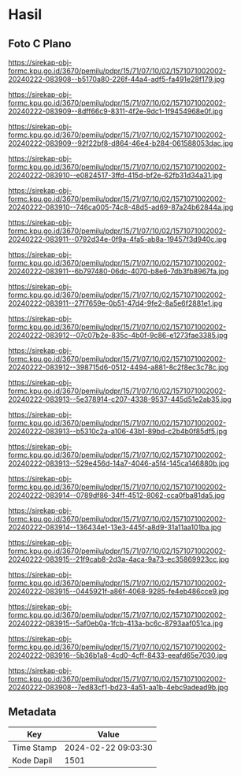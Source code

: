 # Hasil

## Foto C Plano

https://sirekap-obj-formc.kpu.go.id/3670/pemilu/pdpr/15/71/07/10/02/1571071002002-20240222-083908--b5170a80-226f-44a4-adf5-fa491e28f179.jpg

https://sirekap-obj-formc.kpu.go.id/3670/pemilu/pdpr/15/71/07/10/02/1571071002002-20240222-083909--8dff66c9-8311-4f2e-9dc1-1f9454968e0f.jpg

https://sirekap-obj-formc.kpu.go.id/3670/pemilu/pdpr/15/71/07/10/02/1571071002002-20240222-083909--92f22bf8-d864-46e4-b284-061588053dac.jpg

https://sirekap-obj-formc.kpu.go.id/3670/pemilu/pdpr/15/71/07/10/02/1571071002002-20240222-083910--e0824517-3ffd-415d-bf2e-62fb31d34a31.jpg

https://sirekap-obj-formc.kpu.go.id/3670/pemilu/pdpr/15/71/07/10/02/1571071002002-20240222-083910--746ca005-74c8-48d5-ad69-87a24b62844a.jpg

https://sirekap-obj-formc.kpu.go.id/3670/pemilu/pdpr/15/71/07/10/02/1571071002002-20240222-083911--0792d34e-0f9a-4fa5-ab8a-19457f3d940c.jpg

https://sirekap-obj-formc.kpu.go.id/3670/pemilu/pdpr/15/71/07/10/02/1571071002002-20240222-083911--6b797480-06dc-4070-b8e6-7db3fb8967fa.jpg

https://sirekap-obj-formc.kpu.go.id/3670/pemilu/pdpr/15/71/07/10/02/1571071002002-20240222-083911--27f7659e-0b51-47d4-9fe2-8a5e6f2881e1.jpg

https://sirekap-obj-formc.kpu.go.id/3670/pemilu/pdpr/15/71/07/10/02/1571071002002-20240222-083912--07c07b2e-835c-4b0f-9c86-e1273fae3385.jpg

https://sirekap-obj-formc.kpu.go.id/3670/pemilu/pdpr/15/71/07/10/02/1571071002002-20240222-083912--398715d6-0512-4494-a881-8c2f8ec3c78c.jpg

https://sirekap-obj-formc.kpu.go.id/3670/pemilu/pdpr/15/71/07/10/02/1571071002002-20240222-083913--5e378914-c207-4338-9537-445d51e2ab35.jpg

https://sirekap-obj-formc.kpu.go.id/3670/pemilu/pdpr/15/71/07/10/02/1571071002002-20240222-083913--b5310c2a-a106-43b1-89bd-c2b4b0f85df5.jpg

https://sirekap-obj-formc.kpu.go.id/3670/pemilu/pdpr/15/71/07/10/02/1571071002002-20240222-083913--529e456d-14a7-4046-a5f4-145ca146880b.jpg

https://sirekap-obj-formc.kpu.go.id/3670/pemilu/pdpr/15/71/07/10/02/1571071002002-20240222-083914--0789df86-34ff-4512-8062-cca0fba81da5.jpg

https://sirekap-obj-formc.kpu.go.id/3670/pemilu/pdpr/15/71/07/10/02/1571071002002-20240222-083914--136434e1-13e3-445f-a8d9-31a11aa101ba.jpg

https://sirekap-obj-formc.kpu.go.id/3670/pemilu/pdpr/15/71/07/10/02/1571071002002-20240222-083915--21f9cab8-2d3a-4aca-9a73-ec35869923cc.jpg

https://sirekap-obj-formc.kpu.go.id/3670/pemilu/pdpr/15/71/07/10/02/1571071002002-20240222-083915--0445921f-a86f-4068-9285-fe4eb486cce9.jpg

https://sirekap-obj-formc.kpu.go.id/3670/pemilu/pdpr/15/71/07/10/02/1571071002002-20240222-083915--5af0eb0a-1fcb-413a-bc6c-8793aaf051ca.jpg

https://sirekap-obj-formc.kpu.go.id/3670/pemilu/pdpr/15/71/07/10/02/1571071002002-20240222-083916--5b36b1a8-4cd0-4cff-8433-eeafd65e7030.jpg

https://sirekap-obj-formc.kpu.go.id/3670/pemilu/pdpr/15/71/07/10/02/1571071002002-20240222-083908--7ed83cf1-bd23-4a51-aa1b-4ebc9adead9b.jpg


## Metadata

| Key        | Value               |
| ---------- | ------------------- |
| Time Stamp | 2024-02-22 09:03:30 |
| Kode Dapil | 1501                |




